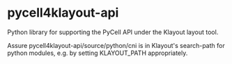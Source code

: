 # pycell4klayout-api
Python library for supporting the PyCell API under the Klayout layout tool.

Assure pycell4klayout-api/source/python/cni is in Klayout's search-path for python
modules, e.g. by setting KLAYOUT\_PATH appropriately.
